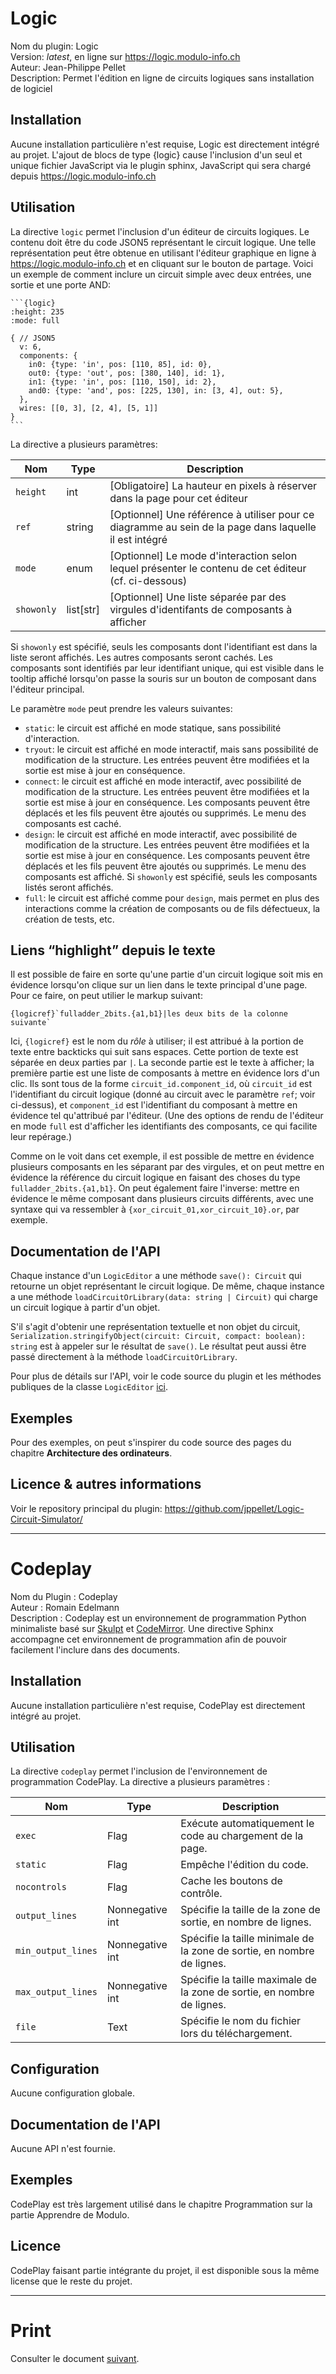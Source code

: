 # Logic

Nom du plugin: Logic  
Version: _latest_, en ligne sur <https://logic.modulo-info.ch>  
Auteur: Jean-Philippe Pellet  
Description: Permet l'édition en ligne de circuits logiques sans installation de logiciel

## Installation

Aucune installation particulière n'est requise, Logic est directement intégré au projet. L'ajout de blocs de type {logic} cause l'inclusion d'un seul et unique fichier JavaScript via le plugin sphinx, JavaScript qui sera chargé depuis <https://logic.modulo-info.ch>

## Utilisation

La directive `logic` permet l'inclusion d'un éditeur de circuits logiques. Le contenu doit être du code JSON5 représentant le circuit logique. Une telle représentation peut être obtenue en utilisant l'éditeur graphique en ligne à <https://logic.modulo-info.ch> et en cliquant sur le bouton de partage. Voici un exemple de comment inclure un circuit simple avec deux entrées, une sortie et une porte AND:

    ```{logic}
    :height: 235
    :mode: full
    
    { // JSON5
      v: 6,
      components: {
        in0: {type: 'in', pos: [110, 85], id: 0},
        out0: {type: 'out', pos: [380, 140], id: 1},
        in1: {type: 'in', pos: [110, 150], id: 2},
        and0: {type: 'and', pos: [225, 130], in: [3, 4], out: 5},
      },
      wires: [[0, 3], [2, 4], [5, 1]]
    }
    ```

La directive a plusieurs paramètres:

| Nom        | Type      | Description                                                                                            |
| ---------- | --------- | ------------------------------------------------------------------------------------------------------ |
| `height`   | int       | [Obligatoire] La hauteur en pixels à réserver dans la page pour cet éditeur                            |
| `ref`      | string    | [Optionnel] Une référence à utiliser pour ce diagramme au sein de la page dans laquelle il est intégré |
| `mode`     | enum      | [Optionnel] Le mode d'interaction selon lequel présenter le contenu de cet éditeur (cf. ci-dessous)    |
| `showonly` | list[str] | [Optionnel] Une liste séparée par des virgules d'identifants de composants à afficher                  |

Si `showonly` est spécifié, seuls les composants dont l'identifiant est dans la liste seront affichés. Les autres composants seront cachés. Les composants sont identifiés par leur identifiant unique, qui est visible dans le tooltip affiché lorsqu'on passe la souris sur un bouton de composant dans l'éditeur principal.

Le paramètre `mode` peut prendre les valeurs suivantes:

 * `static`: le circuit est affiché en mode statique, sans possibilité d'interaction.
 * `tryout`: le circuit est affiché en mode interactif, mais sans possibilité de modification de la structure. Les entrées peuvent être modifiées et la sortie est mise à jour en conséquence.
 * `connect`: le circuit est affiché en mode interactif, avec possibilité de modification de la structure. Les entrées peuvent être modifiées et la sortie est mise à jour en conséquence. Les composants peuvent être déplacés et les fils peuvent être ajoutés ou supprimés. Le menu des composants est caché.
 * `design`: le circuit est affiché en mode interactif, avec possibilité de modification de la structure. Les entrées peuvent être modifiées et la sortie est mise à jour en conséquence. Les composants peuvent être déplacés et les fils peuvent être ajoutés ou supprimés. Le menu des composants est affiché. Si `showonly` est spécifié, seuls les composants listés seront affichés.
 * `full`: le circuit est affiché comme pour `design`, mais permet en plus des interactions comme la création de composants ou de fils défectueux, la création de tests, etc.

## Liens “highlight” depuis le texte

Il est possible de faire en sorte qu'une partie d'un circuit logique soit mis en évidence lorsqu'on clique sur un lien dans le texte principal d'une page. Pour ce faire, on peut utilier le markup suivant:

    {logicref}`fulladder_2bits.{a1,b1}|les deux bits de la colonne suivante`

Ici, `{logicref}` est le nom du _rôle_ à utiliser; il est attribué à la portion de texte entre backticks qui suit sans espaces. Cette portion de texte est séparée en deux parties par `|`. La seconde partie est le texte à afficher; la première partie est une liste de composants à mettre en évidence lors d'un clic. Ils sont tous de la forme `circuit_id.component_id`, où `circuit_id` est l'identifiant du circuit logique (donné au circuit avec le paramètre `ref`; voir ci-dessus), et `component_id` est l'identifiant du composant à mettre en évidence tel qu'attribué par l'éditeur. (Une des options de rendu de l'éditeur en mode `full` est d'afficher les identifiants des composants, ce qui facilite leur repérage.)

Comme on le voit dans cet exemple, il est possible de mettre en évidence plusieurs composants en les séparant par des virgules, et on peut mettre en évidence la référence du circuit logique en faisant des choses du type `fulladder_2bits.{a1,b1}`. On peut également faire l'inverse: mettre en évidence le même composant dans plusieurs circuits différents, avec une syntaxe qui va ressembler à `{xor_circuit_01,xor_circuit_10}.or`, par exemple.

## Documentation de l'API

Chaque instance d'un `LogicEditor` a une méthode `save(): Circuit` qui retourne un objet représentant le circuit logique. De même, chaque instance a une méthode `loadCircuitOrLibrary(data: string | Circuit)` qui charge un circuit logique à partir d'un objet.

S'il s'agit d'obtenir une représentation textuelle et non objet du circuit, `Serialization.stringifyObject(circuit: Circuit, compact: boolean): string` est à appeler sur le résultat de `save()`. Le résultat peut aussi être passé directement à la méthode `loadCircuitOrLibrary`.

Pour plus de détails sur l'API, voir le code source du plugin et les méthodes publiques de la classe `LogicEditor` [ici](https://github.com/jppellet/Logic-Circuit-Simulator/blob/master/simulator/src/LogicEditor.ts). 

## Exemples

Pour des exemples, on peut s'inspirer du code source des pages du chapitre **Architecture des ordinateurs**.

## Licence & autres informations

Voir le repository principal du plugin: <https://github.com/jppellet/Logic-Circuit-Simulator/>

---

# Codeplay

Nom du Plugin : Codeplay  
Auteur : Romain Edelmann  
Description : Codeplay est un environnement de programmation Python minimaliste basé sur [Skulpt](https://skulpt.org/) et [CodeMirror](https://codemirror.net/). Une directive Sphinx accompagne cet environnement de programmation afin de pouvoir facilement l'inclure dans des documents.

## Installation

Aucune installation particulière n'est requise, CodePlay est directement intégré au projet.

## Utilisation

La directive `codeplay` permet l'inclusion de l'environnement de programmation CodePlay.
La directive a plusieurs paramètres :

| Nom                | Type            | Description                                                            |
| ------------------ | --------------- | ---------------------------------------------------------------------- |
| `exec`             | Flag            | Exécute automatiquement le code au chargement de la page.              |
| `static`           | Flag            | Empêche l'édition du code.                                             |
| `nocontrols`       | Flag            | Cache les boutons de contrôle.                                         |
| `output_lines`     | Nonnegative int | Spécifie la taille de la zone de sortie, en nombre de lignes.          |
| `min_output_lines` | Nonnegative int | Spécifie la taille minimale de la zone de sortie, en nombre de lignes. |
| `max_output_lines` | Nonnegative int | Spécifie la taille maximale de la zone de sortie, en nombre de lignes. |
| `file`             | Text            | Spécifie le nom du fichier lors du téléchargement.                     |

## Configuration

Aucune configuration globale.

## Documentation de l'API

Aucune API n'est fournie.

## Exemples

CodePlay est très largement utilisé dans le chapitre Programmation sur la partie Apprendre de Modulo.

## Licence

CodePlay faisant partie intégrante du projet, il est disponible sous la même license que le reste du projet.

---

# Print

Consulter le document [suivant](doc/imprimable.md). 
